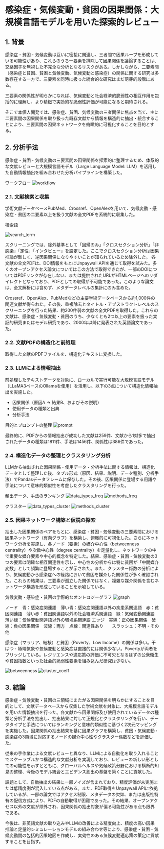 # 感染症・気候変動・貧困の因果関係：大規模言語モデルを用いた探索的レビュー

## 1. 背景
感染症・貧困・気候変動は互いに密接に関連し、三者間で因果ループを形成している可能性があり、これらのうち一要素を排除して因果関係を議論することは、交絡因子を無視した不完全な分析となるリスクがある。しかしながら、二要素間（感染症と貧困、貧困と気候変動、気候変動と感染症）の関係に関する研究は多数存在する一方で、三要素を同時に扱った統合的な研究はまだ萌芽的段階にある。

三要素の関係性が明らかになれば、気候変動と社会経済的脆弱性の相互作用を包括的に理解し、より精緻で実効的な脆弱性評価が可能になると期待される。

そこで本個人開発では、感染症、貧困、気候変動の三者関係に焦点を当て、主に二要素間の因果関係を取り扱った既存文献から情報を構造的に抽出・統合することにより、三要素間の因果ネットワークを俯瞰的に可視化することを目的とする。

## 2. 分析手法
感染症・貧困・気候変動の三要素間の因果関係を探索的に整理するため、体系的な文献レビューと大規模言語モデル（Large Language Model: LLM）を活用した自動情報抽出を組み合わせた分析パイプラインを構築した。

ワークフロー
![workflow](imgs/workflow.png)

### 2.1. 文献検索と収集
学術文献データベースPubMed、Crossref、OpenAlexを用いて、気候変動・感染症・貧困の二要素以上を扱う文献の全文PDFを系統的に収集した。

検索語

![search_term](imgs/search_term.png)

スクリーニングでは、除外基準として「回帰のみ」「クロスセクション分析」「非感染」「定性」「インタビュー」を設定した。ここでクロスセクション分析は因果推論が難しく、逆因果関係になりやすいことが知られているため除外した。
各文献の全文PDFは、DOI情報をもとにUnpaywall APIを通じて取得を試みた。多くのオープンアクセス論文についてはこの方法で取得できたが、一部のDOIについてはPDFリンクが存在しない、または提供されたURLがHTMLページへのリダイレクトとなっており、PDFとしての取得が不可能であった。このような論文は、全文解析には含めず、メタデータレベルの集計にのみ含めた。

Crossref、OpenAlex、PubMedなどの主要学術データベースから約1,000件の関連文献が得られた。その後、重複除去とタイトル・アブストラクトレベルのスクリーニングを行った結果、約200件弱の文献の全文PDFを取得した。これらの文献は、感染症・気候変動・貧困のうち、少なくとも2つ以上の要素を扱った実証的研究またはモデル研究であり、2000年以降に発表された英語論文であった。

### 2.2. 文献PDFの構造化と前処理
取得した文献のPDFファイルを、構造化テキストに変換した。

### 2.3. LLMによる情報抽出
前処理したテキストデータを対象に、ローカルで実行可能な大規模言語モデル（LLaMA3ベースのOllamaを使用）を活用し、以下の3点について構造化情報抽出を実施した。
  - 因果関係（原因A → 結果B、およびその説明）
  - 使用データの種類と出典
  - 分析手法
  
目的とプロンプトの整理
![prompt](imgs/prompt.png)

最終的に、PDFからの情報抽出が成功した文献は259件、文献から1対多で抽出されたデータの種類は1811件、手法は1456件、関係性は386件であった。

### 2.4. 構造化データの整理とクラスタリング分析
LLMから抽出された因果関係・使用データ・分析手法に関する情報は、構造化データとして整理した後、タプル形式（原因、結果、説明、データ種別、分析手法）でPandasデータフレームに保存した。その後、因果関係に登場する用語や手法について意味的類似性を考慮したクラスタリングを行った。

頻出データ、手法のランキング
![data_types_freq](imgs/data_types_frequency_jp.png)
![methods_freq](imgs/methods_frequency_jp.png)

クラスター
![data_types_cluster](imgs/plots/data_types_clustering.png)
![methods_cluster](imgs/plots/methods_clustering.png)

### 2.5. 因果ネットワーク構築と仮説の探索
抽出した因果関係のペアをもとに、感染症・貧困・気候変動の三要素間における因果ネットワーク（有向グラフ）を構築し、俯瞰的に可視化した。さらにネットワーク分析を実施し、各ノード（要素）の媒介中心性（betweenness centrality）や次数中心性（degree centrality）を定量化し、ネットワークの中で重要な媒介要素や中心的概念を特定した。結果、感染症・貧困・気候変動の3つの要素は明確な相互関連性を示し、中心性の分析からは特に貧困が「中間媒介変数」として頻繁に登場することが示された。また、クラスター係数の分析により、気候変動から感染症への経路において貧困を媒介した関係性が多く確認された。これらの結果は、三要素が孤立した関係ではなく、複雑な媒介関係を含むネットワーク構造を形成していることを示唆している。

気候変動・感染症・貧困の学際的なオントロジーグラフ
![graph](imgs/causal_extraction_edge_list.csv.png)

ノード　青：感染症関連語　薄い青：感染症関連語以外の疾患系関連語　赤：貧困関連語　薄い赤：貧困関連語以外の社会経済系関連語　緑：気候変動関連語　薄い緑：気候変動関連語以外の環境系関連語
エッジ　実線：正の因果関係　破線：負の因果関係　波線：両方　点線：関連性あり　　スラッシュ：不明・その他

感染症（マラリア、結核）と貧困（Poverty、Low Income）の関係は多い。干ばつ・極端気象や気候変動と感染症は直接的には関係少ない。Povertyが両者をブリッジしている。レジリエンスや適応策の評価に不可欠となるはずの公衆衛生や貧困指数といった社会的脆弱性要素を組み込んだ研究は少ない。

![betweenness](imgs/BetweennessCentrality.png)
![cluster_coeff](imgs/ClusteringCoefficient.png)

## 3. 結論
感染症・気候変動・貧困の三領域にまたがる因果関係を明らかにすることを目的として、文献データベースから収集した学術文献を対象に、大規模言語モデルを用いた情報抽出を行った。各文献から因果関係及び使用されているデータの種類と分析手法を抽出し、抽出結果に対して正規化とクラスタリングを行い、データタイプと手法についてはランキングと意味的類似性に基づく2次元マッピングを実施した。因果関係の抽出結果を基に因果グラフを構築し、貧困・気候変動・感染症の3領域に対応するノードの媒介中心性やクラスター係数などを評価した。

従来の手作業による文献レビューと異なり、LLMによる自動化を取り入れることでスケーラブルかつ構造的な文献分析を実現しており、レビューの新しい形としての可能性を示すとともに、グローバルヘルスや気候政策分野における横断的知見の整理、今後のモデル統合とエビデンス創出の基盤を築くことに貢献した。

課題として、自動抽出の結果に一部ノイズが含まれており、精度評価が未実施または低精度例が混入している点がある。また、PDF取得をUnpaywall APIに依拠しているが、一部の論文ではアクセス制限、メタデータの欠如、または出版社特有の配信方式により、PDFの自動取得が困難であった。その結果、オープンアクセス以外の文献が除外され、因果関係の抽出対象が偏る可能性がある点も限界である。

今後は、非英語文献の取り込みやLLMの改善による精度向上、精度の高い因果推論と定量的シミュレーションモデルの組み合わせ等により、感染症・貧困・気候変動間の包括的因果地図を作成し、実効性のある気候変動適応策の策定に貢献することを目指す。

